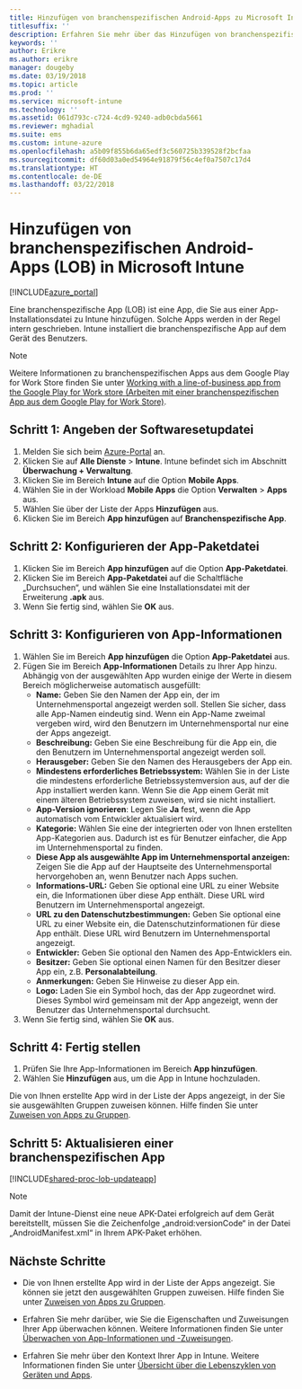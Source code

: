 ```yaml
---
title: Hinzufügen von branchenspezifischen Android-Apps zu Microsoft Intune
titlesuffix: ''
description: Erfahren Sie mehr über das Hinzufügen von branchenspezifischen Android-Apps in Microsoft Intune.
keywords: ''
author: Erikre
ms.author: erikre
manager: dougeby
ms.date: 03/19/2018
ms.topic: article
ms.prod: ''
ms.service: microsoft-intune
ms.technology: ''
ms.assetid: 061d793c-c724-4cd9-9240-adb0cbda5661
ms.reviewer: mghadial
ms.suite: ems
ms.custom: intune-azure
ms.openlocfilehash: a5b09f855b6da65edf3c560725b339528f2bcfaa
ms.sourcegitcommit: df60d03a0ed54964e91879f56c4ef0a7507c17d4
ms.translationtype: HT
ms.contentlocale: de-DE
ms.lasthandoff: 03/22/2018
---
```

# <a name="how-to-add-android-line-of-business-lob-apps-to-microsoft-intune"></a>Hinzufügen von branchenspezifischen Android-Apps (LOB) in Microsoft Intune

[!INCLUDE[azure_portal](./includes/azure_portal.md)]

Eine branchenspezifische App (LOB) ist eine App, die Sie aus einer App-Installationsdatei zu Intune hinzufügen. Solche Apps werden in der Regel intern geschrieben. Intune installiert die branchenspezifische App auf dem Gerät des Benutzers. 

> [!Note]
> Weitere Informationen zu branchenspezifischen Apps aus dem Google Play for Work Store finden Sie unter [Working with a line-of-business app from the Google Play for Work store (Arbeiten mit einer branchenspezifischen App aus dem Google Play for Work Store)](apps-add-android-for-work.md?#working-with-a-line-of-business-app-from-the-google-play-for-work-store). 

## <a name="step-1---specify-the-software-setup-file"></a>Schritt 1: Angeben der Softwaresetupdatei

1. Melden Sie sich beim [Azure-Portal](https://portal.azure.com) an.
2. Klicken Sie auf **Alle Dienste** > **Intune**. Intune befindet sich im Abschnitt **Überwachung + Verwaltung**.
3. Klicken Sie im Bereich **Intune** auf die Option **Mobile Apps**.
4. Wählen Sie in der Workload **Mobile Apps** die Option **Verwalten** > **Apps** aus.
5. Wählen Sie über der Liste der Apps **Hinzufügen** aus.
6. Klicken Sie im Bereich **App hinzufügen** auf **Branchenspezifische App**.

## <a name="step-2---configure-the-app-package-file"></a>Schritt 2: Konfigurieren der App-Paketdatei

1. Klicken Sie im Bereich **App hinzufügen** auf die Option **App-Paketdatei**.
2. Klicken Sie im Bereich **App-Paketdatei** auf die Schaltfläche „Durchsuchen“, und wählen Sie eine Installationsdatei mit der Erweiterung **.apk** aus.
3. Wenn Sie fertig sind, wählen Sie **OK** aus.


## <a name="step-3---configure-app-information"></a>Schritt 3: Konfigurieren von App-Informationen

1. Wählen Sie im Bereich **App hinzufügen** die Option **App-Paketdatei** aus.
2. Fügen Sie im Bereich **App-Informationen** Details zu Ihrer App hinzu. Abhängig von der ausgewählten App wurden einige der Werte in diesem Bereich möglicherweise automatisch ausgefüllt:
    - **Name:** Geben Sie den Namen der App ein, der im Unternehmensportal angezeigt werden soll. Stellen Sie sicher, dass alle App-Namen eindeutig sind. Wenn ein App-Name zweimal vergeben wird, wird den Benutzern im Unternehmensportal nur eine der Apps angezeigt.
    - **Beschreibung:** Geben Sie eine Beschreibung für die App ein, die den Benutzern im Unternehmensportal angezeigt werden soll.
    - **Herausgeber:** Geben Sie den Namen des Herausgebers der App ein.
    - **Mindestens erforderliches Betriebssystem:** Wählen Sie in der Liste die mindestens erforderliche Betriebssystemversion aus, auf der die App installiert werden kann. Wenn Sie die App einem Gerät mit einem älteren Betriebssystem zuweisen, wird sie nicht installiert.
    - **App-Version ignorieren**: Legen Sie **Ja** fest, wenn die App automatisch vom Entwickler aktualisiert wird.
    - **Kategorie:** Wählen Sie eine der integrierten oder von Ihnen erstellten App-Kategorien aus. Dadurch ist es für Benutzer einfacher, die App im Unternehmensportal zu finden.
    - **Diese App als ausgewählte App im Unternehmensportal anzeigen:** Zeigen Sie die App auf der Hauptseite des Unternehmensportal hervorgehoben an, wenn Benutzer nach Apps suchen.
    - **Informations-URL:** Geben Sie optional eine URL zu einer Website ein, die Informationen über diese App enthält. Diese URL wird Benutzern im Unternehmensportal angezeigt.
    - **URL zu den Datenschutzbestimmungen:** Geben Sie optional eine URL zu einer Website ein, die Datenschutzinformationen für diese App enthält. Diese URL wird Benutzern im Unternehmensportal angezeigt.
    - **Entwickler:** Geben Sie optional den Namen des App-Entwicklers ein.
    - **Besitzer:** Geben Sie optional einen Namen für den Besitzer dieser App ein, z.B. **Personalabteilung**.
    - **Anmerkungen:** Geben Sie Hinweise zu dieser App ein.
    - **Logo:** Laden Sie ein Symbol hoch, das der App zugeordnet wird. Dieses Symbol wird gemeinsam mit der App angezeigt, wenn der Benutzer das Unternehmensportal durchsucht.
3. Wenn Sie fertig sind, wählen Sie **OK** aus.

## <a name="step-4---finish-up"></a>Schritt 4: Fertig stellen

1. Prüfen Sie Ihre App-Informationen im Bereich **App hinzufügen**.
2. Wählen Sie **Hinzufügen** aus, um die App in Intune hochzuladen.

Die von Ihnen erstellte App wird in der Liste der Apps angezeigt, in der Sie sie ausgewählten Gruppen zuweisen können. Hilfe finden Sie unter [Zuweisen von Apps zu Gruppen](apps-deploy.md).

## <a name="step-5---update-a-line-of-business-app"></a>Schritt 5: Aktualisieren einer branchenspezifischen App

[!INCLUDE[shared-proc-lob-updateapp](./includes/shared-proc-lob-updateapp.md)]

> [!Note]
> Damit der Intune-Dienst eine neue APK-Datei erfolgreich auf dem Gerät bereitstellt, müssen Sie die Zeichenfolge „android:versionCode“ in der Datei „AndroidManifest.xml“ in Ihrem APK-Paket erhöhen.

## <a name="next-steps"></a>Nächste Schritte

- Die von Ihnen erstellte App wird in der Liste der Apps angezeigt. Sie können sie jetzt den ausgewählten Gruppen zuweisen. Hilfe finden Sie unter [Zuweisen von Apps zu Gruppen](apps-deploy.md).

- Erfahren Sie mehr darüber, wie Sie die Eigenschaften und Zuweisungen Ihrer App überwachen können. Weitere Informationen finden Sie unter [Überwachen von App-Informationen und -Zuweisungen](apps-monitor.md).

- Erfahren Sie mehr über den Kontext Ihrer App in Intune. Weitere Informationen finden Sie unter [Übersicht über die Lebenszyklen von Geräten und Apps](introduction-device-app-lifecycles.md).

